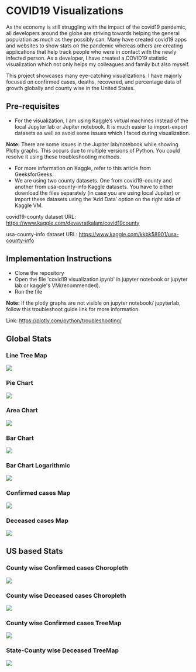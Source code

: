 # COVID19 Visualizations
As the economy is still struggling with the impact of the covid19 pandemic, all developers around the globe are striving towards helping the general population as much as they possibly can. Many have created covid19 apps and websites to show stats on the pandemic whereas others are creating applications that help track people who were in contact with the newly infected person. As a developer, I have created a COVID19 statistic visualization which not only helps my colleagues and family but also myself. 

This project showcases many eye-catching visualizations. I have majorly focused on confirmed cases, deaths, recovered, and percentage data of growth globally and county wise in the United States. 

## Pre-requisites
- For the visualization, I am using Kaggle’s virtual machines instead of the local Jupyter lab or Jupiter notebook. It is much easier to import-export datasets as well as avoid some issues which I faced during visualization.

<b>Note:</b> There are some issues in the Jupiter lab/notebook while showing Plotly graphs. This occurs due to multiple versions of Python. You could resolve it using these troubleshooting methods.
- For more information on Kaggle, refer to this article from GeeksforGeeks.
- We are using two county datasets. One from covid19-county and another from usa-county-info Kaggle datasets. You have to either download the files separately (in case you are using local Jupiter) or import these datasets using the ‘Add Data’ option on the right side of Kaggle VM.

covid19-county dataset URL: https://www.kaggle.com/devavratkalam/covid19county

usa-county-info dataset URL: https://www.kaggle.com/kkbk58901/usa-county-info


## Implementation Instructions
- Clone the repository
- Open the file 'covid19 visualization.ipynb' in jupyter notebook or jupyter lab or kaggle's VM(recommended).
- Run the file

<b>Note:</b> If the plotly graphs are not visible on jupyter notebook/ jupyterlab, follow this troubleshoot guide link for more information. 

Link: https://plotly.com/python/troubleshooting/

## Global Stats
### Line Tree Map

![](./images/Line_TreeMap.png)

### Pie Chart

![](./images/Bar-Chart.png)

### Area Chart

![](./images/Area-Chart.png)

### Bar Chart

![](./images/Bar-Chart.png)

### Bar Chart Logarithmic

![](./images/Bar-Chart-Log.png)

### Confirmed cases Map

![](./map/Confirmed_Map.png)

### Deceased cases Map

![](./map/Deceased_Map.png)

## US based Stats
### County wise Confirmed cases Choropleth

![](./choropleth/Confirmed_Choropleth.png)

### County wise Deceased cases Choropleth

![](./choropleth/Deceased_Choropleth.png)

### County wise Confirmed cases TreeMap

![](./map/Confirmed_TreeMap.png)

### State-County wise Deceased TreeMap

![](./map/Deceased_TreeMap.png)
